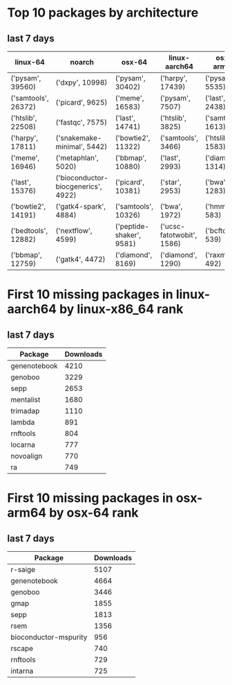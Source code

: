 # Top 10 packages by architecture
## last 7 days
|linux-64 | noarch | osx-64 | linux-aarch64 | osx-arm64 | 
|-|-|-|-|-|
|('pysam', 39560) |('dxpy', 10998) |('pysam', 30402) |('harpy', 17439) |('pysam', 5535) |
|('samtools', 26372) |('picard', 9625) |('meme', 16583) |('pysam', 7507) |('last', 2438) |
|('htslib', 22508) |('fastqc', 7575) |('last', 14741) |('htslib', 3825) |('samtools', 1613) |
|('harpy', 17811) |('snakemake-minimal', 5442) |('bowtie2', 11322) |('samtools', 3466) |('htslib', 1583) |
|('meme', 16946) |('metaphlan', 5020) |('bbmap', 10880) |('last', 2993) |('diamond', 1314) |
|('last', 15376) |('bioconductor-biocgenerics', 4922) |('picard', 10381) |('star', 2953) |('bwa', 1283) |
|('bowtie2', 14191) |('gatk4-spark', 4884) |('samtools', 10326) |('bwa', 1972) |('hmmer', 583) |
|('bedtools', 12882) |('nextflow', 4599) |('peptide-shaker', 9581) |('ucsc-fatotwobit', 1586) |('bcftools', 539) |
|('bbmap', 12759) |('gatk4', 4472) |('diamond', 8169) |('diamond', 1290) |('raxml', 492) |
# First 10 missing packages in linux-aarch64 by linux-x86_64 rank
## last 7 days

| Package | Downloads |
| - | - |
| genenotebook | 4210 | 
| genoboo | 3229 | 
| sepp | 2653 | 
| mentalist | 1680 | 
| trimadap | 1110 | 
| lambda | 891 | 
| rnftools | 804 | 
| locarna | 777 | 
| novoalign | 770 | 
| ra | 749 | 
# First 10 missing packages in osx-arm64 by osx-64 rank
## last 7 days

| Package | Downloads |
| - | - |
| r-saige | 5107 | 
| genenotebook | 4664 | 
| genoboo | 3446 | 
| gmap | 1855 | 
| sepp | 1813 | 
| rsem | 1356 | 
| bioconductor-mspurity | 956 | 
| rscape | 740 | 
| rnftools | 729 | 
| intarna | 725 | 

